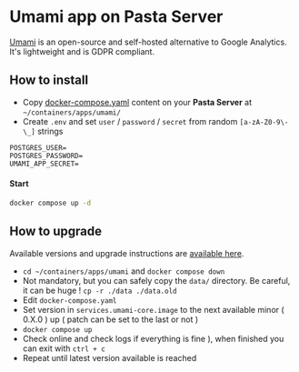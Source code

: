 # Umami app on Pasta Server

[Umami](https://umami.is/) is an open-source and self-hosted alternative to Google Analytics.
It's lightweight and is GDPR compliant.

## How to install

- Copy [docker-compose.yaml](https://github.com/zouloux/pasta/tree/main/server/containers/apps/umami/docker-compose.yaml) content on your **Pasta Server** at `~/containers/apps/umami/`
- Create `.env` and set `user` / `password` / `secret` from random `[a-zA-Z0-9\-\_]` strings
```dotenv
POSTGRES_USER=
POSTGRES_PASSWORD=
UMAMI_APP_SECRET=
```

#### Start
```bash
docker compose up -d
```

## How to upgrade

Available versions and upgrade instructions are [available here](https://github.com/umami-software/umami/pkgs/container/umami/versions).

- `cd ~/containers/apps/umami` and `docker compose down`
- Not mandatory, but you can safely copy the `data/` directory. Be careful, it can be huge ! `cp -r ./data ./data.old`
- Edit `docker-compose.yaml`
- Set version in `services.umami-core.image` to the next available minor ( 0.X.0 ) up ( patch can be set to the last or not )
- `docker compose up`
- Check online and check logs if everything is fine ), when finished you can exit with `ctrl + c`
- Repeat until latest version available is reached